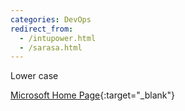 ```yaml
---
categories: DevOps
redirect_from:
  - /intupower.html
  - /sarasa.html
---
```


Lower case

[Microsoft Home Page](https://www.microsoft.com){:target="_blank"}

